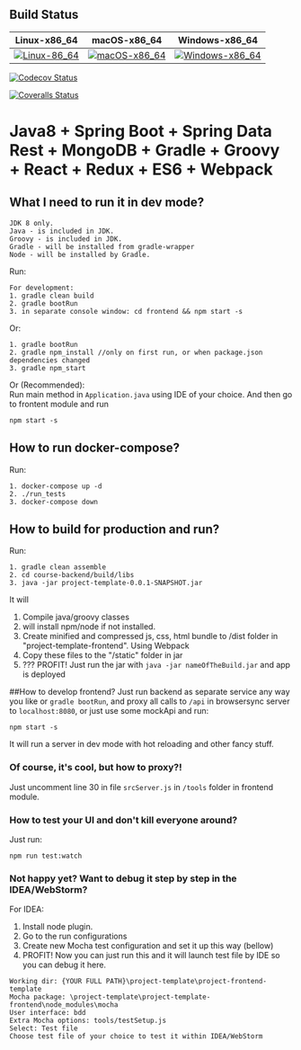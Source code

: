 ## Build Status

| Linux-x86_64            | macOS-x86_64             | Windows-x86_64            |
|-------------------------|--------------------------|---------------------------|
| [![Linux-86_64][1]][2]  | [![macOS-x86_64][1]][2]  | [![Windows-x86_64][3]][4] 

[1]: https://travis-ci.org/illichso/courses.svg?branch=master
[2]: https://travis-ci.org/illichso/courses
[3]: https://ci.appveyor.com/api/projects/status/57lmmhfrdryko12v/branch/master?svg=true
[4]: https://ci.appveyor.com/project/illichso/courses/branch/master

[![Codecov Status](https://codecov.io/gh/illichso/courses/branch/master/graph/badge.svg)](https://codecov.io/gh/illichso/courses)

[![Coveralls Status](https://coveralls.io/repos/github/illichso/courses/badge.svg?branch=master)](https://coveralls.io/github/illichso/courses?branch=master)


# Java8 + Spring Boot + Spring Data Rest + MongoDB + Gradle + Groovy + React + Redux + ES6 + Webpack

## What I need to run it in dev mode?
```
JDK 8 only.
Java - is included in JDK.
Groovy - is included in JDK.
Gradle - will be installed from gradle-wrapper
Node - will be installed by Gradle.
```

Run:

```
For development:
1. gradle clean build
2. gradle bootRun
3. in separate console window: cd frontend && npm start -s
```
Or: 
```
1. gradle bootRun
2. gradle npm_install //only on first run, or when package.json dependencies changed
3. gradle npm_start
```
Or (Recommended):  
Run main method in `Application.java` using IDE of your choice. And then go to frontent module and run
```
npm start -s
```

## How to run docker-compose?


Run:
```
1. docker-compose up -d
2. ./run_tests
3. docker-compose down
```

## How to build for production and run?
Run:
```
1. gradle clean assemble
2. cd course-backend/build/libs
3. java -jar project-template-0.0.1-SNAPSHOT.jar
```
It will
1. Compile java/groovy classes  
2. will install npm/node if not installed.
3. Create minified and compressed js, css, html bundle to /dist folder in "project-template-frontend". Using Webpack
4. Copy these files to the "/static" folder in jar
5. ??? PROFIT! Just run the jar with `java -jar nameOfTheBuild.jar`  and app is deployed

##How to develop frontend?
Just run backend as separate service any way you like or  `gradle bootRun`, and proxy all calls to `/api` in browsersync server to `localhost:8080`,
or just use some mockApi and run:
```
npm start -s
```
It will run a server in dev mode with hot reloading and other fancy stuff.

### Of course, it's cool, but how to proxy?!
Just uncomment line 30 in file `srcServer.js` in `/tools` folder in frontend module.

### How to test your UI and don't kill everyone around?
Just run:
```
npm run test:watch
```
### Not happy yet? Want to debug it step by step in the IDEA/WebStorm?  
For IDEA:
1. Install node plugin.
2. Go to the run configurations
3. Create new Mocha test configuration and set it up this way (bellow)
4. PROFIT! Now you can just run this and it will launch test file by IDE so you can debug it here.

```
Working dir: {YOUR FULL PATH}\project-template\project-frontend-template
Mocha package: \project-template\project-template-frontend\node_modules\mocha
User interface: bdd
Extra Mocha options: tools/testSetup.js
Select: Test file
Choose test file of your choice to test it within IDEA/WebStorm
```
